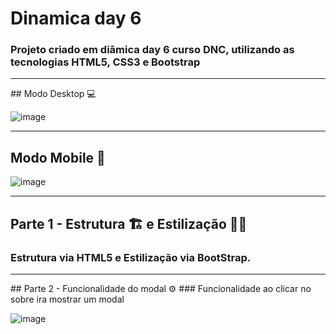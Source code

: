 # Dinamica day 6
### Projeto criado em diâmica day 6 curso DNC, utilizando as tecnologias HTML5, CSS3 e Bootstrap
<hr> 
## Modo Desktop 💻

![image](https://user-images.githubusercontent.com/44215511/236629737-219aa3ad-5060-45ba-a184-1ee6e0e1a111.png)

<hr>

## Modo Mobile 📲

![image](https://user-images.githubusercontent.com/44215511/236629806-96d9e0ba-6f75-4f56-8252-11c432b70dfd.png)

<hr>

## Parte 1 - Estrutura 🏗 e Estilização 👨‍🎨

### Estrutura via HTML5 e Estilização via BootStrap.

<hr>
## Parte 2 - Funcionalidade do modal ⚙
### Funcionalidade ao clicar no sobre ira mostrar um modal 

![image](https://user-images.githubusercontent.com/44215511/236629907-8a989f16-5816-479d-8ffc-84c1d053e053.png)
